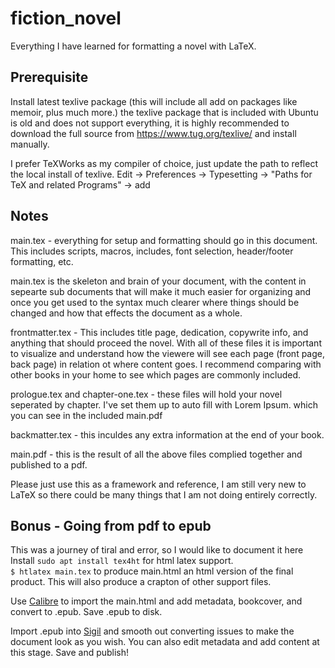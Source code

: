 # fiction_novel

Everything I have learned for formatting a novel with LaTeX.

## Prerequisite

Install latest texlive package (this will include all add on packages like memoir, plus much more.) the texlive package that is included with Ubuntu is old and does not support everything, it is highly recommended to download the full source from https://www.tug.org/texlive/ and install manually.  

I prefer TeXWorks as my compiler of choice, just update the path to reflect the local install of texlive. Edit -> Preferences -> Typesetting -> "Paths for TeX and related Programs" -> add


## Notes

main.tex - everything for setup and formatting should go in this document. This includes scripts, macros, includes, font selection, header/footer formatting, etc.

main.tex is the skeleton and brain of your document, with the content in sepearte sub documents that will make it much easier for organizing and once you get used to the syntax much clearer where things should be changed and how that effects the document as a whole.

frontmatter.tex - This includes title page, dedication, copywrite info, and anything that should proceed the novel. With all of these files it is important to visualize and understand how the viewere will see each page (front page, back page) in relation ot where content goes. I recommend comparing with other books in your home to see which pages are commonly included.

prologue.tex and chapter-one.tex - these files will hold your novel seperated by chapter. I've set them up to auto fill with Lorem Ipsum. which you can see in the included main.pdf

backmatter.tex - this inculdes any extra information at the end of your book.

main.pdf - this is the result of all the above files complied together and published to a pdf.


Please just use this as a framework and reference, I am still very new to LaTeX so there could be many things that I am not doing entirely correctly.

## Bonus - Going from pdf to epub
This was a journey of tiral and error, so I would like to document it here  
Install `sudo apt install tex4ht` for html latex support.  
`$ htlatex main.tex` to produce main.html an html version of the final product. This will also produce a crapton of other support files. 

Use [Calibre](https://calibre-ebook.com/) to import the main.html and add metadata, bookcover, and convert to .epub. Save .epub to disk.

Import .epub into [Sigil](https://github.com/Sigil-Ebook/Sigil) and smooth out converting issues to make the document look as you wish. You can also edit metadata and add content at this stage. Save and publish!


